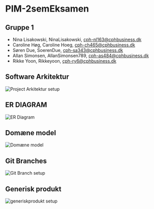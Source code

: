 # PIM-2semEksamen

## Gruppe 1
- Nina Lisakowski, NinaLisakowski, cph-nl163@cphbusiness.dk
- Caroline Høg, Caroline Hoeg, cph-ch465@cphbusiness.dk
- Søren Due, SoerenDue, cph-sa343@cphbusiness.dk
- Allan Simonsen, AllanSimonsen789, cph-as484@cphbusiness.dk
- Rikke Yoon, Rikkeyoon, cph-ry6@cphbusiness.dk

## Software Arkitektur
![Project Arkitektur setup](https://github.com/Rikkeyoon/PIM-2semEksamen/blob/master/Arkitektur.jpg)

## ER DIAGRAM
![ER Diagram](https://github.com/Rikkeyoon/PIM-2semEksamen/blob/master/ERDIAGRAM.PNG)


## Domæne model
![Domæne model](https://github.com/Rikkeyoon/PIM-2semEksamen/blob/master/Diagrammer/Drawio/PIMDomainModel.jpg)


## Git Branches 
![Git Branch setup](https://github.com/Rikkeyoon/PIM-2semEksamen/blob/master/Arkitektur.jpg)

## Generisk produkt
![generiskprodukt setup](https://github.com/Rikkeyoon/PIM-2semEksamen/blob/master/generiskprodukt.jpg)

